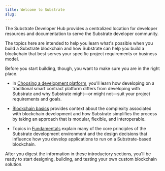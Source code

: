 ```yaml
---
title: Welcome to Substrate
slug: 
---
```


The Substrate Developer Hub provides a centralized location for developer resources and documentation to serve the Substrate developer community.

The topics here are intended to help you learn what's possible when you build a Substrate blockchain and how Substrate can help you build a blockchain that best serves your specific project requirements or business model.

Before you start building, though, you want to make sure you are in the right place.

* In [Choosing a development platform](main-docs/01-why-substrate/choose-a-dev-platform.md), you'll learn how developing on a traditional smart contract platform differs from developing with Substrate and why Substrate might—or might not—suit your project requirements and goals.

* [Blockchain basics](main-docs/02-fundamentals/blockchain-basics.md) provides context about the complexity associated with blockchain development and how Substrate simplifies the process by taking an approach that is modular, flexible, and interoperable.

* Topics in [Fundamentals](main-docs/02-fundamentals/index.md) explain many of the core principles of the Substrate development environment and the design decisions that influence how you develop applications to run on a Substrate-based blockchain.

After you digest the information in these introductory sections, you'll be ready to start designing, building, and testing your own custom blockchain solution.
